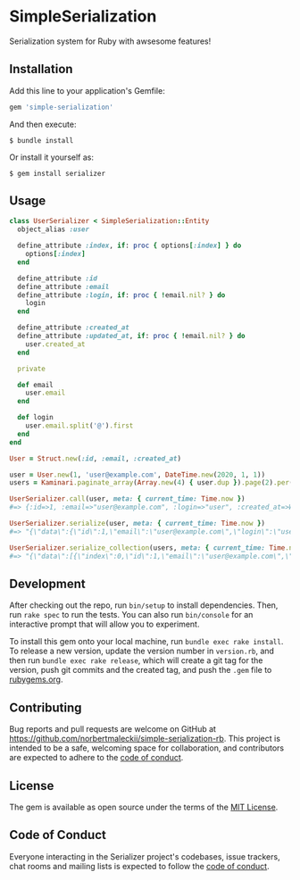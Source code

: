 # SimpleSerialization

Serialization system for Ruby with awsesome features!

## Installation

Add this line to your application's Gemfile:

```ruby
gem 'simple-serialization'
```

And then execute:

    $ bundle install

Or install it yourself as:

    $ gem install serializer

## Usage

```ruby
class UserSerializer < SimpleSerialization::Entity
  object_alias :user

  define_attribute :index, if: proc { options[:index] } do
    options[:index]
  end

  define_attribute :id
  define_attribute :email
  define_attribute :login, if: proc { !email.nil? } do
    login
  end

  define_attribute :created_at
  define_attribute :updated_at, if: proc { !email.nil? } do
    user.created_at
  end

  private

  def email
    user.email
  end

  def login
    user.email.split('@').first
  end
end
```


```ruby
User = Struct.new(:id, :email, :created_at)

user = User.new(1, 'user@example.com', DateTime.new(2020, 1, 1))
users = Kaminari.paginate_array(Array.new(4) { user.dup }).page(2).per(2)

UserSerializer.call(user, meta: { current_time: Time.now })
#=> {:id=>1, :email=>"user@example.com", :login=>"user", :created_at=>Wed, 01 Jan 2020 00:00:00 +0000, :updated_at=>Wed, 01 Jan 2020 00:00:00 +0000}

UserSerializer.serialize(user, meta: { current_time: Time.now })
#=> "{\"data\":{\"id\":1,\"email\":\"user@example.com\",\"login\":\"user\",\"created_at\":\"2020-01-01T00:00:00+00:00\",\"updated_at\":\"2020-01-01T00:00:00+00:00\"},\"meta\":{\"current_time\":\"2021-10-28T18:44:07.044+02:00\"}}"

UserSerializer.serialize_collection(users, meta: { current_time: Time.now })
#=> "{\"data\":[{\"index\":0,\"id\":1,\"email\":\"user@example.com\",\"login\":\"user\",\"created_at\":\"2020-01-01T00:00:00+00:00\",\"updated_at\":\"2020-01-01T00:00:00+00:00\"},{\"index\":1,\"id\":1,\"email\":\"user@example.com\",\"login\":\"user\",\"created_at\":\"2020-01-01T00:00:00+00:00\",\"updated_at\":\"2020-01-01T00:00:00+00:00\"}],\"meta\":{\"current_time\":\"2021-10-28T18:44:22.140+02:00\",\"total_count\":4,\"total_pages\":2,\"per_page\":2,\"prev_page\":1,\"current_page\":2,\"next_page\":null}}"

```

## Development

After checking out the repo, run `bin/setup` to install dependencies. Then, run `rake spec` to run the tests. You can also run `bin/console` for an interactive prompt that will allow you to experiment.

To install this gem onto your local machine, run `bundle exec rake install`. To release a new version, update the version number in `version.rb`, and then run `bundle exec rake release`, which will create a git tag for the version, push git commits and the created tag, and push the `.gem` file to [rubygems.org](https://rubygems.org).

## Contributing

Bug reports and pull requests are welcome on GitHub at https://github.com/norbertmaleckii/simple-serialization-rb. This project is intended to be a safe, welcoming space for collaboration, and contributors are expected to adhere to the [code of conduct](https://github.com/norbertmaleckii/simple-serialization-rb/blob/main/CODE_OF_CONDUCT.md).

## License

The gem is available as open source under the terms of the [MIT License](https://opensource.org/licenses/MIT).

## Code of Conduct

Everyone interacting in the Serializer project's codebases, issue trackers, chat rooms and mailing lists is expected to follow the [code of conduct](https://github.com/norbertmaleckii/simple-serialization-rb/blob/main/CODE_OF_CONDUCT.md).
